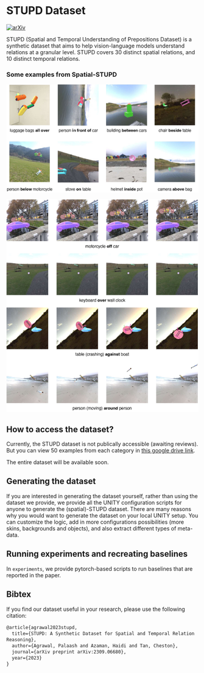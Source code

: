 # STUPD Dataset


[![arXiv](https://img.shields.io/badge/arXiv-2309.06680v1-b31b1b.svg?style=plastic)](https://arxiv.org/abs/2309.06680v1)

STUPD (Spatial and Temporal Understanding of Prepositions Dataset) is a synthetic dataset that aims to help vision-language models understand relations at a granular level. STUPD covers 30 distinct spatial relations, and 10 distinct temporal relations. 

### Some examples from Spatial-STUPD

![Spatial-STUPD examples: static](figures/other_static_spatial_examples.jpg)

![Spatial-STUPD examples: dynamic](figures/other_dynamic_spatial_examples.jpg)



## How to access the dataset?
Currently, the STUPD dataset is not publically accessible (awaiting reviews). But you can view 50 examples from each category in [this google drive link](https://drive.google.com/drive/folders/178Gctqf-6kExJ6nfjdZGT_W_uW99vNEz?usp=sharing). 

The entire dataset will be available soon. 


## Generating the dataset
If you are interested in generating the dataset yourself, rather than using the dataset we provide, we provide all the UNITY configuration scripts for anyone to generate the (spatial)-STUPD dataset. There are many reasons why you would want to generate the dataset on your local UNITY setup. You can customize the logic, add in more configurations possibilities (more skins, backgrounds and objects), and also extract different types of meta-data.

## Running experiments and recreating baselines
In  `experiments`, we provide pytorch-based scripts to run baselines that are reported in the paper. 


## Bibtex
If you find our dataset useful in your research, please use the following citation:

```
@article{agrawal2023stupd,
  title={STUPD: A Synthetic Dataset for Spatial and Temporal Relation Reasoning},
  author={Agrawal, Palaash and Azaman, Haidi and Tan, Cheston},
  journal={arXiv preprint arXiv:2309.06680},
  year={2023}
}
```